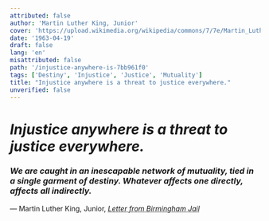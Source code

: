 ```yaml
---
attributed: false
author: 'Martin Luther King, Junior'
cover: 'https://upload.wikimedia.org/wikipedia/commons/7/7e/Martin_Luther_King%2C_Jr._and_Lyndon_Johnson.jpg'
date: '1963-04-19'
draft: false
lang: 'en'
misattributed: false
path: '/injustice-anywhere-is-7bb961f0'
tags: ['Destiny', 'Injustice', 'Justice', 'Mutuality']
title: "Injustice anywhere is a threat to justice everywhere."
unverified: false
---
```


# *Injustice anywhere is a threat to justice everywhere.*
### *We are caught in an inescapable network of mutuality, tied in a single garment of destiny.  Whatever affects one directly, affects all indirectly.*
&mdash; Martin Luther King, Junior, <cite><em><abbr title="ISBN-13: 9780241339466">Letter from Birmingham Jail</abbr></em></cite>